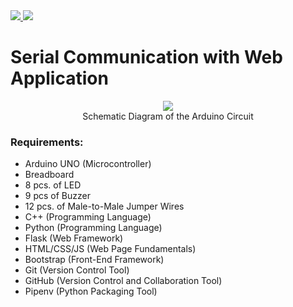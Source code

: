 <a href="https://www.arduino.cc/">
  <img src="https://img.shields.io/badge/Arduino-UNO-blue"/>
</a>

<a href="https://github.com/pallets/flask/">
  <img src="https://img.shields.io/badge/Python-Flask-red"/>
</a>

# Serial Communication with Web Application

<p align="center">
  <img name="schematic_diagram" src="https://user-images.githubusercontent.com/39390245/164982039-964e7269-26bf-46b6-8aa6-2a34177e2a08.png"/><br>
  <label for="schematic_diagram">Schematic Diagram of the Arduino Circuit</label>
</p>

### Requirements:
- Arduino UNO (Microcontroller)
- Breadboard
- 8 pcs. of LED
- 9 pcs of Buzzer
- 12 pcs. of Male-to-Male Jumper Wires
- C++ (Programming Language)
- Python (Programming Language)
- Flask (Web Framework)
- HTML/CSS/JS (Web Page Fundamentals)
- Bootstrap (Front-End Framework)
- Git (Version Control Tool)
- GitHub (Version Control and Collaboration Tool)
- Pipenv (Python Packaging Tool)
